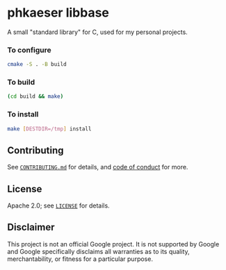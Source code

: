 # phkaeser libbase

A small "standard library" for C, used for my personal projects.

### To configure

```bash
cmake -S . -B build
```

### To build

```bash
(cd build && make)
```

### To install

```bash
make [DESTDIR=/tmp] install
```

## Contributing

See [`CONTRIBUTING.md`](CONTRIBUTING.md) for details, and [code of conduct](CODE_OF_CONDUCT.md) for more.

## License

Apache 2.0; see [`LICENSE`](LICENSE) for details.

## Disclaimer

This project is not an official Google project. It is not supported by
Google and Google specifically disclaims all warranties as to its quality,
merchantability, or fitness for a particular purpose.
